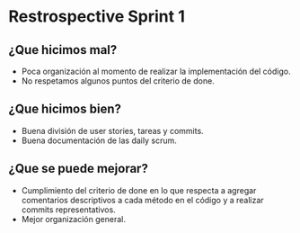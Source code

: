 # Restrospective Sprint 1

## ¿Que hicimos mal? 

- Poca organización al momento de realizar la implementación del código.
- No respetamos algunos puntos del criterio de done.

## ¿Que hicimos bien?
 
- Buena división de user stories, tareas y commits.
- Buena documentación de las daily scrum.

## ¿Que se puede mejorar?
- Cumplimiento del criterio de done en lo que respecta a agregar comentarios descriptivos a cada método en el código y a realizar commits representativos.
- Mejor organización general.